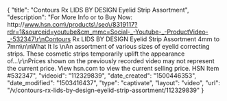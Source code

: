 {
    "title": "Contours Rx LIDS BY DESIGN Eyelid Strip Assortment",
    "description": "For More Info or to Buy Now: http:\/\/www.hsn.com\/products\/seo\/8319117?rdr=1&sourceid=youtube&cm_mmc=Social-_-Youtube-_-ProductVideo-_-532347\r\nContours Rx LIDS BY DESIGN Eyelid Strip Assortment  4mm to 7mm\n\nWhat It Is \nAn assortment of various sizes of eyelid correcting strips. These cosmetic strips temporarily uplift the appearance of...\r\nPrices shown on the previously recorded video may not represent the current price.  View hsn.com to view the current selling price. HSN Item #532347",
    "videoid": "112329839",
    "date_created": "1500446353",
    "date_modified": "1503416437",
    "type": "captivate",
    "layout": "video",
    "url": "\/v\/contours-rx-lids-by-design-eyelid-strip-assortment\/112329839"
}